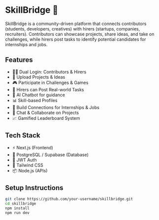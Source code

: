 # SkillBridge 🚀

SkillBridge is a community-driven platform that connects contributors (students, developers, creatives) with hirers (startups, companies, recruiters). Contributors can showcase projects, share ideas, and take on challenges, while hirers post tasks to identify potential candidates for internships and jobs.

## Features

- 🧑‍💻 Dual Login: Contributors & Hirers
- 📂 Upload Projects & Ideas
- 🎮 Participate in Challenges & Games
- 📢 Hirers can Post Real-world Tasks
- 🧠 AI Chatbot for guidance
- 📊 Skill-based Profiles
- 🤝 Build Connections for Internships & Jobs
- 💬 Chat & Collaborate on Projects
- 📈 Gamified Leaderboard System

## Tech Stack

- ⚡ Next.js (Frontend)
- 🐘 PostgreSQL / Supabase (Database)
- 🔐 JWT Auth
- 🎨 Tailwind CSS
- 📦 Node.js (APIs)

## Setup Instructions

```bash
git clone https://github.com/your-username/skillbridge.git
cd skillbridge
npm install
npm run dev
